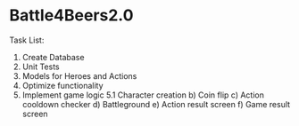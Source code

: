 # Battle4Beers2.0

Task List:

1. Create Database
2. Unit Tests
3. Models for Heroes and Actions
4. Optimize functionality
5. Implement game logic
5.1 Character creation
b) Coin flip
c) Action cooldown checker
d) Battleground
e) Action result screen
f) Game result screen
